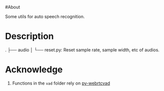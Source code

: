 #About

Some utils for auto speech recognition.

# Description
.
├── audio
│   └── reset.py: Reset sample rate, sample width, etc of audios.

# Acknowledge
1. Functions in the `vad` folder rely on [py-webrtcvad](https://github.com/wiseman/py-webrtcvad)
